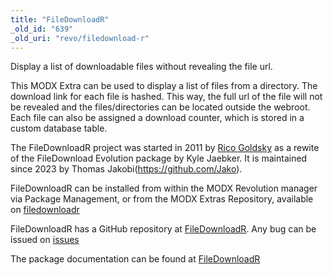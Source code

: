 ```yaml
---
title: "FileDownloadR"
_old_id: "639"
_old_uri: "revo/filedownload-r"
---
```


Display a list of downloadable files without revealing the file url.

This MODX Extra can be used to display a list of files from a directory. The download link for each file is hashed. 
This way, the full url of the file will not be revealed and the files/directories can be located outside the webroot. 
Each file can also be assigned a download counter, which is stored in a custom database table.

The FileDownloadR project was started in 2011 by [Rico Goldsky](https://github.com/goldsky) as a rewite of the 
FileDownload Evolution package by Kyle Jaebker. It is maintained since 2023 by Thomas Jakobi(https://github.com/Jako).

FileDownloadR can be installed from within the MODX Revolution manager via Package Management, or from the MODX Extras 
Repository, available on [filedownloadr](https://modx.com/extras/package/filedownloadr)

FileDownloadR has a GitHub repository at [FileDownloadR](https://github.com/Jako/FileDownloadR). Any bug can be issued on 
[issues](https://github.com/Jako/FileDownloadR/issues)

The package documentation can be found at [FileDownloadR](http://jako.github.io/FileDownloadR/)
